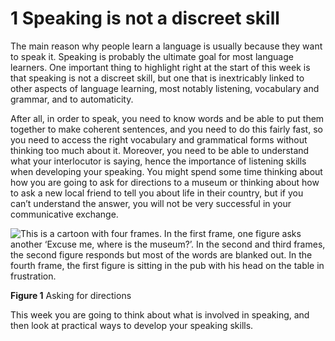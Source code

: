 # 1 Speaking is not a discreet skill


The main reason why people learn a language is usually because they want to speak it. Speaking is probably the ultimate goal for most language learners. One important thing to highlight right at the start of this week is that speaking is not a discreet skill, but one that is inextricably linked to other aspects of language learning, most notably listening, vocabulary and grammar, and to automaticity. 

After all, in order to speak, you need to know words and be able to put them together to make coherent sentences, and you need to do this fairly fast, so you need to access the right vocabulary and grammatical forms without thinking too much about it. Moreover, you need to be able to understand what your interlocutor is saying, hence the importance of listening skills when developing your speaking. You might spend some time thinking about how you are going to ask for directions to a museum or thinking about how to ask a new local friend to tell you about life in their country, but if you can’t understand the answer, you will not be very successful in your communicative exchange.


![This is a cartoon with four frames. In the first frame, one figure asks another ‘Excuse me, where is the museum?’. In the second and third frames, the second figure responds but most of the words are blanked out. In the fourth frame, the first figure is sitting in the pub with his head on the table in frustration.  ](../images/language_boc_w4_f01.tif.jpg)


__Figure 1__ Asking for directions


This week you are going to think about what is involved in speaking, and then look at practical ways to develop your speaking skills.

